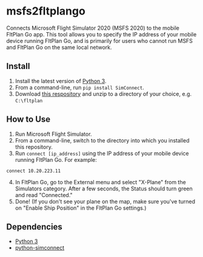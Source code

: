 # msfs2fltplango
 Connects Microsoft Flight Simulator 2020 (MSFS 2020) to the mobile FltPlan Go app. This tool allows you to specify the IP address of your mobile device running FltPlan Go, and is primarily for users who cannot run MSFS and FltPlan Go on the same local network.

## Install
1) Install the latest version of [Python 3](https://www.python.org/downloads/).
2) From a command-line, run `pip install SimConnect`.
3) Download [this respository](https://github.com/musurca/msfs2fltplango/archive/master.zip) and unzip to a directory of your choice, e.g. `C:\fltplan`

## How to Use
1) Run Microsoft Flight Simulator.
2) From a command-line, switch to the directory into which you installed this repository.
3) Run `connect [ip_address]` using the IP address of your mobile device running FltPlan Go. For example:
```
connect 10.20.223.11
```
4) In FltPlan Go, go to the External menu and select "X-Plane" from the Simulators category. After a few seconds, the Status should turn green and read "Connected."
5) Done! (If you don't see your plane on the map, make sure you've turned on "Enable Ship Position" in the FltPlan Go settings.)

## Dependencies
* [Python 3](https://www.python.org/downloads/)
* [python-simconnect](https://github.com/odwdinc/Python-SimConnect)
